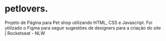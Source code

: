 # petlovers.
Projeto de Página para Pet shop utilizando HTML, CSS e Javascript. Foi utilizado o Figma para seguir sugestões de designers para a criação do site | Rocketseat - NLW
